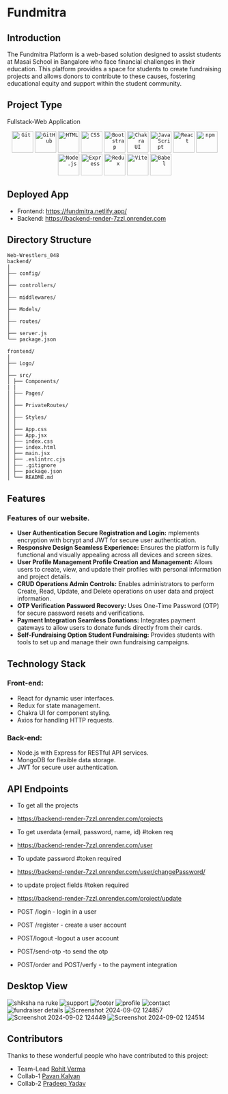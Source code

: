 # Fundmitra


## Introduction
The Fundmitra Platform is a web-based solution designed to assist students at Masai School in Bangalore who face financial challenges in their education. This platform provides a space for students to create fundraising projects and allows donors to contribute to these causes, fostering educational equity and support within the student community.

## Project Type
Fullstack-Web Application

<div align="center">
	<code><img width="50" src="https://user-images.githubusercontent.com/25181517/192108372-f71d70ac-7ae6-4c0d-8395-51d8870c2ef0.png" alt="Git" title="Git"/></code>
	<code><img width="50" src="https://user-images.githubusercontent.com/25181517/192108374-8da61ba1-99ec-41d7-80b8-fb2f7c0a4948.png" alt="GitHub" title="GitHub"/></code>
	<code><img width="50" src="https://user-images.githubusercontent.com/25181517/192158954-f88b5814-d510-4564-b285-dff7d6400dad.png" alt="HTML" title="HTML"/></code>
	<code><img width="50" src="https://user-images.githubusercontent.com/25181517/183898674-75a4a1b1-f960-4ea9-abcb-637170a00a75.png" alt="CSS" title="CSS"/></code>
	<code><img width="50" src="https://user-images.githubusercontent.com/25181517/183898054-b3d693d4-dafb-4808-a509-bab54cf5de34.png" alt="Bootstrap" title="Bootstrap"/></code>
	<code><img width="50" src="https://user-images.githubusercontent.com/25181517/190887639-d0ba4ec9-ddbe-45dd-bea1-4db83846503e.png" alt="Chakra UI" title="Chakra UI"/></code>
	<code><img width="50" src="https://user-images.githubusercontent.com/25181517/117447155-6a868a00-af3d-11eb-9cfe-245df15c9f3f.png" alt="JavaScript" title="JavaScript"/></code>
	<code><img width="50" src="https://user-images.githubusercontent.com/25181517/183897015-94a058a6-b86e-4e42-a37f-bf92061753e5.png" alt="React" title="React"/></code>
	<code><img width="50" src="https://user-images.githubusercontent.com/25181517/121401671-49102800-c959-11eb-9f6f-74d49a5e1774.png" alt="npm" title="npm"/></code>
	<code><img width="50" src="https://user-images.githubusercontent.com/25181517/183568594-85e280a7-0d7e-4d1a-9028-c8c2209e073c.png" alt="Node.js" title="Node.js"/></code>
	<code><img width="50" src="https://user-images.githubusercontent.com/25181517/183859966-a3462d8d-1bc7-4880-b353-e2cbed900ed6.png" alt="Express" title="Express"/></code>
	<code><img width="50" src="https://user-images.githubusercontent.com/25181517/187896150-cc1dcb12-d490-445c-8e4d-1275cd2388d6.png" alt="Redux" title="Redux"/></code>
	<code><img width="50" src="https://github-production-user-asset-6210df.s3.amazonaws.com/62091613/261395532-b40892ef-efb8-4b0e-a6b5-d1cfc2f3fc35.png" alt="Vite" title="Vite"/></code>
	<code><img width="50" src="https://github.com/marwin1991/profile-technology-icons/assets/136815194/ecd443af-ebba-4af8-a46e-1bf64d863b5b" alt="Babel" title="Babel"/></code>
</div>

## Deployed App

- Frontend: https://fundmitra.netlify.app/
- Backend: https://backend-render-7zzl.onrender.com

## Directory Structure

```
Web-Wrestlers_048
backend/
│
├── config/
│
├── controllers/
│ 
├── middlewares/
│
├── Models/
│
├── routes/
│
├── server.js
└── package.json

frontend/
│
├── Logo/
│
├── src/
│ ├── Components/
| |
│ ├── Pages/
│ │
│ ├── PrivateRoutes/
│ │
│ ├── Styles/
│ │
│ ├── App.css
│ ├── App.jsx
│ ├── index.css
│ ├── index.html
│ ├── main.jsx
│ ├── .eslintrc.cjs
│ ├── .gitignore
│ ├── package.json
│ └── README.md
```

## Features

### Features of our website.

- **User Authentication Secure Registration and Login:** mplements encryption with bcrypt and JWT for secure user authentication.
- **Responsive Design Seamless Experience:** Ensures the platform is fully functional and visually appealing across all devices and screen sizes.
- **User Profile Management Profile Creation and Management:** Allows users to create, view, and update their profiles with personal information and project details.
- **CRUD Operations Admin Controls:** Enables administrators to perform Create, Read, Update, and Delete operations on user data and project information.
- **OTP Verification Password Recovery:** Uses One-Time Password (OTP) for secure password resets and verifications.
- **Payment Integration Seamless Donations:** Integrates payment gateways to allow users to donate funds directly from their cards.
- **Self-Fundraising Option Student Fundraising:** Provides students with tools to set up and manage their own fundraising campaigns.


## Technology Stack

### Front-end:
- React for dynamic user interfaces.
- Redux for state management.
- Chakra UI for component styling.
- Axios for handling HTTP requests.

### Back-end:
- Node.js with Express for RESTful API services.
- MongoDB for flexible data storage.
- JWT for secure user authentication.

## API Endpoints

- To get all the projects

- https://backend-render-7zzl.onrender.com/projects

- To get userdata (email, password, name, id) #token req

- https://backend-render-7zzl.onrender.com/user

- To update password #token required

- https://backend-render-7zzl.onrender.com/user/changePassword/

- to update project fields #token required

- https://backend-render-7zzl.onrender.com/project/update

- POST /login - login in a user

- POST /register - create a user account

- POST/logout -logout a user account

- POST/send-otp -to send the otp

- POST/order and POST/verfy - to the payment integration


## Desktop View
![shiksha na ruke](https://github.com/user-attachments/assets/19ac5878-73cb-4a73-96a7-94af1614b136)
![support](https://github.com/user-attachments/assets/1ba8257b-eb04-4a93-b583-beed329f4362)
![footer](https://github.com/user-attachments/assets/d2b59eb8-2c8a-4073-a880-d92a5aad1611)
![profile](https://github.com/user-attachments/assets/909bf00a-60bf-4ebd-bf19-43097072f047)
![contact](https://github.com/user-attachments/assets/a1177cd7-0f4f-4745-9def-1272281c7756)
![fundraiser details](https://github.com/user-attachments/assets/d24f6f79-ed88-445e-a3e6-485c049a694e)
![Screenshot 2024-09-02 124857](https://github.com/user-attachments/assets/3c418191-904d-4c76-a767-56f9f55aa8b4)
![Screenshot 2024-09-02 124449](https://github.com/user-attachments/assets/170ba669-62e6-464a-b9fa-8af76d9ef0a3)
![Screenshot 2024-09-02 124514](https://github.com/user-attachments/assets/5fbf6e9d-b081-4e46-a315-dc371a642ffb)

## Contributors

Thanks to these wonderful people who have contributed to this project:

- Team-Lead [Rohit Verma](https://github.com/rohit7979)
- Collab-1 [Pavan Kalyan](https://github.com/PKalyanReddy)
- Collab-2 [Pradeep Yadav](https://github.com/simply-code-it)

